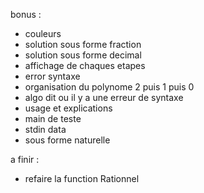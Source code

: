 bonus :

 - couleurs
 - solution sous forme fraction
 - solution sous forme decimal
 - affichage de chaques etapes
 - error syntaxe
 - organisation du polynome 2 puis 1 puis 0
 - algo dit ou il y a une erreur de syntaxe
 - usage et explications
 - main de teste
 - stdin data
 - sous forme naturelle

a finir :

 - refaire la function Rationnel